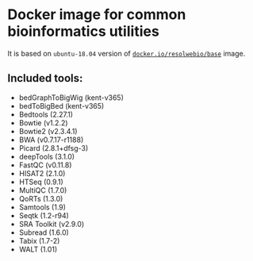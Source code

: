 # Docker image for common bioinformatics utilities

It is based on `ubuntu-18.04` version of [`docker.io/resolwebio/base`](
https://hub.docker.com/r/resolwebio/base/) image.

Included tools:
---------------
* bedGraphToBigWig (kent-v365)
* bedToBigBed (kent-v365)
* Bedtools (2.27.1)
* Bowtie (v1.2.2)
* Bowtie2 (v2.3.4.1)
* BWA (v0.7.17-r1188)
* Picard (2.8.1+dfsg-3)
* deepTools (3.1.0)
* FastQC (v0.11.8)
* HISAT2 (2.1.0)
* HTSeq (0.9.1)
* MultiQC (1.7.0)
* QoRTs (1.3.0)
* Samtools (1.9)
* Seqtk (1.2-r94)
* SRA Toolkit (v2.9.0)
* Subread (1.6.0)
* Tabix (1.7-2)
* WALT (1.01)
